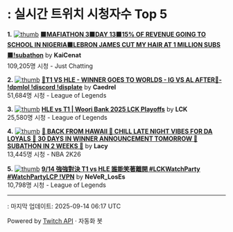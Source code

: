 # : 실시간 트위치 시청자수 Top 5

**1.** [![thumb](https://static-cdn.jtvnw.net/previews-ttv/live_user_kaicenat-320x180.jpg)](https://twitch.tv/KaiCenat)
**[🟩MAFIATHON 3🟩DAY 13🟩15% OF REVENUE GOING TO SCHOOL IN NIGERIA🟩LEBRON JAMES CUT MY HAIR AT 1 MILLION SUBS🟩!subathon](https://twitch.tv/KaiCenat)** by **KaiCenat**<br>109,205명 시청  - Just Chatting

**2.** [![thumb](https://static-cdn.jtvnw.net/previews-ttv/live_user_caedrel-320x180.jpg)](https://twitch.tv/Caedrel)
**[🔴T1 VS HLE - WINNER GOES TO WORLDS - IG VS AL AFTER🔴-  !dpmlol !discord !displate](https://twitch.tv/Caedrel)** by **Caedrel**<br>51,684명 시청  - League of Legends

**3.** [![thumb](https://static-cdn.jtvnw.net/previews-ttv/live_user_lck-320x180.jpg)](https://twitch.tv/LCK)
**[HLE vs T1 | Woori Bank 2025 LCK Playoffs](https://twitch.tv/LCK)** by **LCK**<br>25,580명 시청  - League of Legends

**4.** [![thumb](https://static-cdn.jtvnw.net/previews-ttv/live_user_lacy-320x180.jpg)](https://twitch.tv/Lacy)
**[🙂 BACK FROM HAWAII 🙂 CHILL LATE NIGHT VIBES FOR DA LOYALS 🙂 30 DAYS IN WINNER ANNOUNCEMENT TOMORROW 🙂 SUBATHON IN 2 WEEKS 🙂](https://twitch.tv/Lacy)** by **Lacy**<br>13,445명 시청  - NBA 2K26

**5.** [![thumb](https://static-cdn.jtvnw.net/previews-ttv/live_user_never_loses-320x180.jpg)](https://twitch.tv/NeVeR_LosEs)
**[9/14 強強對決 T1 vs HLE 誰能笑著離開 #LCKWatchParty  #WatchPartyLCP !VPN](https://twitch.tv/NeVeR_LosEs)** by **NeVeR_LosEs**<br>10,798명 시청  - League of Legends


---
: 마지막 업데이트: 2025-09-14 06:17 UTC

Powered by [Twitch API](https://dev.twitch.tv/docs/api/reference) · 자동화 봇